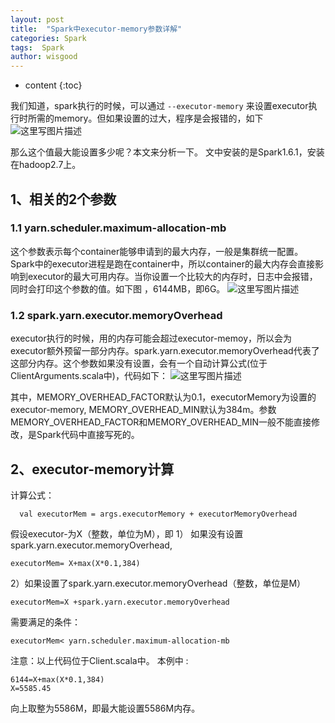 ```yaml
---
layout: post
title:  "Spark中executor-memory参数详解"
categories: Spark
tags:  Spark
author: wisgood
---
```



* content
{:toc}



我们知道，spark执行的时候，可以通过	```--executor-memory``` 来设置executor执行时所需的memory。但如果设置的过大，程序是会报错的，如下
![这里写图片描述](http://img.blog.csdn.net/20170905213901938)
 
那么这个值最大能设置多少呢？本文来分析一下。
文中安装的是Spark1.6.1，安装在hadoop2.7上。
## 1、相关的2个参数
### 1.1 yarn.scheduler.maximum-allocation-mb
这个参数表示每个container能够申请到的最大内存，一般是集群统一配置。Spark中的executor进程是跑在container中，所以container的最大内存会直接影响到executor的最大可用内存。当你设置一个比较大的内存时，日志中会报错，同时会打印这个参数的值。如下图 ，6144MB，即6G。
 ![这里写图片描述](http://img.blog.csdn.net/20170905213956387?watermark/2/text/aHR0cDovL2Jsb2cuY3Nkbi5uZXQvd2lzZ29vZA==/font/5a6L5L2T/fontsize/400/fill/I0JBQkFCMA==/dissolve/70/gravity/SouthEast)

### 1.2 spark.yarn.executor.memoryOverhead
executor执行的时候，用的内存可能会超过executor-memoy，所以会为executor额外预留一部分内存。spark.yarn.executor.memoryOverhead代表了这部分内存。这个参数如果没有设置，会有一个自动计算公式(位于ClientArguments.scala中)，代码如下：
 ![这里写图片描述](http://img.blog.csdn.net/20170905214008132?watermark/2/text/aHR0cDovL2Jsb2cuY3Nkbi5uZXQvd2lzZ29vZA==/font/5a6L5L2T/fontsize/400/fill/I0JBQkFCMA==/dissolve/70/gravity/SouthEast)

其中，MEMORY_OVERHEAD_FACTOR默认为0.1，executorMemory为设置的executor-memory, MEMORY_OVERHEAD_MIN默认为384m。参数MEMORY_OVERHEAD_FACTOR和MEMORY_OVERHEAD_MIN一般不能直接修改，是Spark代码中直接写死的。

## 2、executor-memory计算
计算公式：
```
  val executorMem = args.executorMemory + executorMemoryOverhead
```

假设executor-为X（整数，单位为M），即
1） 如果没有设置spark.yarn.executor.memoryOverhead,
```
executorMem= X+max(X*0.1,384)
```
2）如果设置了spark.yarn.executor.memoryOverhead（整数，单位是M）
```
executorMem=X +spark.yarn.executor.memoryOverhead 
```
需要满足的条件：
```
executorMem< yarn.scheduler.maximum-allocation-mb  
```

注意：以上代码位于Client.scala中。
本例中 :
```
6144=X+max(X*0.1,384) 
X=5585.45 
```
向上取整为5586M，即最大能设置5586M内存。

